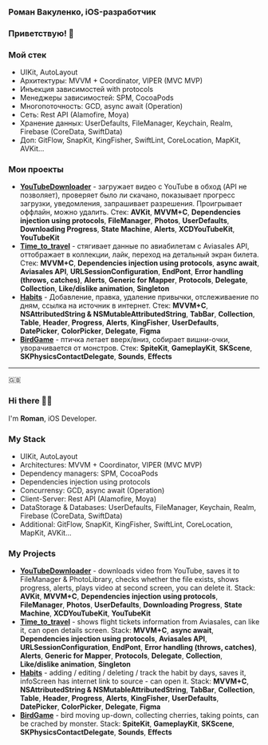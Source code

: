 ### Роман Вакуленко, iOS-разработчик
### Приветствую! 👋 

### Мой стек
* UIKit, AutoLayout
* Архитектуры: MVVM + Coordinator, VIPER (MVC MVP)
* Инъекция зависимостей with protocols
* Менеджеры зависимостей: SPM, CocoaPods
* Многопоточность: GCD, async await (Operation)
* Сеть: Rest API (Alamofire, Moya)
* Хранение данных: UserDefaults, FileManager, Keychain, Realm, Firebase (CoreData, SwiftData)
* Доп: GitFlow, SnapKit, KingFisher, SwiftLint, CoreLocation, MapKit, AVKit...

### Мои проекты
* [**YouTubeDownloader**](https://github.com/RomanVakulenko/YouTubeDownloader) - загружает видео с YouTube в обход (API не позволяет), проверяет было ли скачано, показывает прогресс загрузки, уведомления, запрашивает разрешения. Проигрывает оффлайн, можно удалить. Стек:  **AVKit**, **MVVM+С**, **Dependencies injection using protocols**, **FileManager**, **Photos**, **UserDefaults**, **Downloading Progress**, **State Machine**, **Alerts**, **XCDYouTubeKit**, **YouTubeKit** 
* [**Time_to_travel**](https://github.com/RomanVakulenko/Time_to_travel) - стягивает данные по авиабилетам с Aviasales API, оттображает в коллекции, лайк, переход на детальный экран билета. Стек: **MVVM+C**, **Dependencies injection using protocols**, **async await**, **Aviasales API**, **URLSessionConfiguration**, **EndPont**, **Error handling (throws, catches)**, **Alerts**, **Generic for Mapper**, **Protocols**, **Delegate**, **Collection**, **Like/dislike animation**, **Singleton**
* [**Habits**](https://github.com/RomanVakulenko/Habits) - Добавление, правка, удаление привычки, отслеживаение по дням, ссылка на источник в интернет. Стек: **MVVM+C**, **NSAttributedString & NSMutableAttributedString**, **TabBar**, **Collection**, **Table**, **Header**, **Progress**, **Alerts**, **KingFisher**, **UserDefaults**, **DatePicker**, **ColorPicker**, **Delegate**, **Figma**
* [**BirdGame**](https://github.com/RomanVakulenko/BirdGame) - птичка летает вверх/вниз, собирает вишни-очки, уворачивается от монстров. Стек: **SpiteKit**, **GameplayKit**, **SKScene**, **SKPhysicsContactDelegate**, **Sounds**, **Effects**



---


🇬🇧
### Hi there 👋🏼

I'm **Roman**, iOS Developer.

### My Stack
* UIKit, AutoLayout
* Architectures: MVVM + Coordinator, VIPER (MVC MVP)
* Dependency managers: SPM, CocoaPods
* Dependencies injection using protocols
* Concurrensy: GCD, async await (Operation)
* Client-Server: Rest API (Alamofire, Moya)
* DataStorage & Databases: UserDefaults, FileManager, Keychain, Realm, Firebase (CoreData, SwiftData)
* Additional: GitFlow, SnapKit, KingFisher, SwiftLint, CoreLocation, MapKit, AVKit...


### My Projects
* [**YouTubeDownloader**](https://github.com/RomanVakulenko/YouTubeDownloader) - downloads video from YouTube, saves it to FileManager & PhotoLibrary, checks whether the file exists, shows progress, alerts, plays video at second screen, you can delete it. Stack:  **AVKit**, **MVVM+С**, **Dependencies injection using protocols**, **FileManager**, **Photos**, **UserDefaults**, **Downloading Progress**, **State Machine**, **XCDYouTubeKit**, **YouTubeKit** 
* [**Time_to_travel**](https://github.com/RomanVakulenko/Time_to_travel) - shows flight tickets information from Aviasales, can like it, can open details screen. Stack: **MVVM+C**, **async await**, **Dependencies injection using protocols**, **Aviasales API**, **URLSessionConfiguration**, **EndPont**, **Error handling (throws, catches)**, **Alerts**, **Generic for Mapper**, **Protocols**, **Delegate**, **Collection**, **Like/dislike animation**, **Singleton**
* [**Habits**](https://github.com/RomanVakulenko/Habits) - adding / editing / deleting / track the habit by days, saves it, infoScreen has internet link to source - can open it. Stack: **MVVM+C**, **NSAttributedString & NSMutableAttributedString**, **TabBar**, **Collection**, **Table**, **Header**, **Progress**, **Alerts**, **KingFisher**, **UserDefaults**, **DatePicker**, **ColorPicker**, **Delegate**, **Figma**
* [**BirdGame**](https://github.com/RomanVakulenko/BirdGame) - bird moving up-down, collecting cherries, taking points, can be crached by monster. Stack: **SpiteKit**, **GameplayKit**, **SKScene**, **SKPhysicsContactDelegate**, **Sounds**, **Effects**

